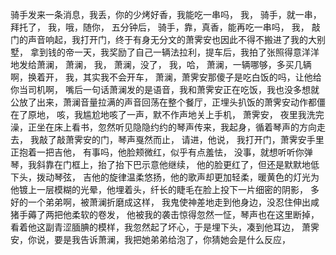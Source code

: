 骑手发来一条消息，我丢，你的少烤好香，我能吃一串吗，
我，
骑手，就一串，拜托了，
我，哦，随你，
五分钟后，
骑手，靠，真香，能再吃一串吗，
我，
敲门的声音响起，我打开门，终于有身无分文的萧霁安也因此不得不搬进了我的大别墅，
拿到钱的帝一天，我奖励了自己一辆法拉利，提车后，我拍了张照得意洋洋地发给萧澜，
萧澜，
我，
萧澜，没了，
我，哈，
萧澜，一辆哪够，多买几辆啊，换着开，
我，其实我不会开车，
萧澜，萧霁安那傻子是吃白饭的吗，让他给你当司机啊，
嘴后一句话萧澜发的是语音，我和萧霁安正在吃饭，我也没多想就公放了出来，萧澜音量拉满的声音回荡在整个餐厅，正埋头扒饭的萧霁安动作都僵在了原地，
咳，我尴尬地咳了一声，默不作声地关上手机，
萧霁安，
夜里我洗完澡，正坐在床上看书，忽然听见隐隐约约的琴声传来，我起身，循着琴声的方向走去，
我敲了敲萧霁安的门，琴声戛然而止，
请进，他说，
我打开门，萧霁安手里正抱着一把吉他，
有事吗，他脸颊微红，似乎有点羞怯，
没事，就想听听你弹琴，我斜靠在门框上，抬了抬下巴示意他继续，
他的脸更红了，但还是默默地低下头，拨动琴弦，
吉他的旋律温柔悠扬，他的歌声却更加轻柔，暖黄色的灯光为他镀上一层模糊的光晕，他埋着头，纤长的睫毛在脸上投下一片细密的阴影，
多好的一个弟弟啊，被萧澜折磨成这样，
我鬼使神差地走到他身边，没忍住伸出咸猪手薅了两把他柔软的卷发，
他被我的袭击惊得忽然一怔，琴声也在这里断掉，
看着他这副青涩腼腆的模样，我忽然起了坏心，于是埋下头，凑到他耳边，
萧霁安，你说，要是我告诉萧澜，我把她弟弟给泡了，你猜她会是什么反应，